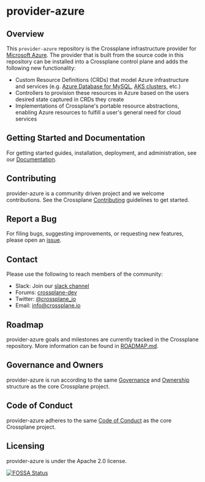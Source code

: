 # provider-azure

## Overview

This `provider-azure` repository is the Crossplane infrastructure provider for
[Microsoft Azure](https://azure.microsoft.com/). The provider that is built from
the source code in this repository can be installed into a Crossplane control
plane and adds the following new functionality:

* Custom Resource Definitions (CRDs) that model Azure infrastructure and
  services (e.g. [Azure Database for
  MySQL](https://azure.microsoft.com/en-us/services/mysql/), [AKS
  clusters](https://azure.microsoft.com/en-us/services/kubernetes-service/),
  etc.)
* Controllers to provision these resources in Azure based on the users desired
  state captured in CRDs they create
* Implementations of Crossplane's portable resource abstractions, enabling Azure
  resources to fulfill a user's general need for cloud services

## Getting Started and Documentation

For getting started guides, installation, deployment, and administration, see
our [Documentation](https://crossplane.io/docs/latest).

## Contributing

provider-azure is a community driven project and we welcome contributions. See
the Crossplane
[Contributing](https://github.com/crossplane/crossplane/blob/master/CONTRIBUTING.md)
guidelines to get started.

## Report a Bug

For filing bugs, suggesting improvements, or requesting new features, please
open an [issue](https://github.com/crossplane/provider-azure/issues).

## Contact

Please use the following to reach members of the community:

- Slack: Join our [slack channel](https://slack.crossplane.io)
- Forums:
  [crossplane-dev](https://groups.google.com/forum/#!forum/crossplane-dev)
- Twitter: [@crossplane_io](https://twitter.com/crossplane_io)
- Email: [info@crossplane.io](mailto:info@crossplane.io)

## Roadmap

provider-azure goals and milestones are currently tracked in the Crossplane
repository. More information can be found in
[ROADMAP.md](https://github.com/crossplane/crossplane/blob/master/ROADMAP.md).

## Governance and Owners

provider-azure is run according to the same
[Governance](https://github.com/crossplane/crossplane/blob/master/GOVERNANCE.md)
and [Ownership](https://github.com/crossplane/crossplane/blob/master/OWNERS.md)
structure as the core Crossplane project.

## Code of Conduct

provider-azure adheres to the same [Code of
Conduct](https://github.com/crossplane/crossplane/blob/master/CODE_OF_CONDUCT.md)
as the core Crossplane project.

## Licensing

provider-azure is under the Apache 2.0 license.

[![FOSSA Status](https://app.fossa.io/api/projects/git%2Bgithub.com%2Fcrossplane%2Fprovider-azure.svg?type=large)](https://app.fossa.io/projects/git%2Bgithub.com%2Fcrossplane%2Fprovider-azure?ref=badge_large)
